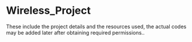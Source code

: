 
# Wireless_Project
These include the project details and the resources used, the actual codes may be added later after obtaining required permissions..
